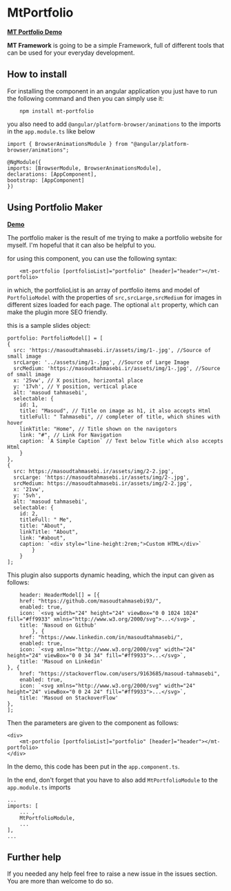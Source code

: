 # MtPortfolio

[**MT Portfolio Demo**](https://masoudtahmasebi.ir/)

**MT Framework** is going to be a simple Framework, full of different tools that can be used for your everyday development.

## How to install

For installing the component in an angular application you just have to run the following command and then you can simply use it:

        npm install mt-portfolio

you also need to add `@angular/platform-browser/animations` to the imports in the `app.module.ts` like below

    import { BrowserAnimationsModule } from "@angular/platform-browser/animations";

    @NgModule({
    imports: [BrowserModule, BrowserAnimationsModule],
    declarations: [AppComponent],
    bootstrap: [AppComponent]
    })

## Using Portfolio Maker

[**Demo**](https://masoudtahmasebi.ir/)

The portfolio maker is the result of me trying to make a portfolio website for myself. I'm hopeful that it can also be helpful to you.

for using this component, you can use the following syntax:

        <mt-portfolio [portfolioList]="portfolio" [header]="header"></mt-portfolio>

in which, the portfolioList is an array of portfolio items and model of `PortfolioModel` with the properties of `src,srcLarge,srcMedium` for images in different sizes loaded for each page. The optional `alt` property, which can make the plugin more SEO friendly.

this is a sample slides object:

    portfolio: PortfolioModel[] = [
    {
      src: 'https://masoudtahmasebi.ir/assets/img/1-.jpg', //Source of small image
      srcLarge: '../assets/img/1-.jpg', //Source of Large Image
      srcMedium: 'https://masoudtahmasebi.ir/assets/img/1-.jpg', //Source of small image
      x: '25vw', // X position, horizontal place
      y: '17vh', // Y position, vertical place
      alt: 'masoud tahmasebi',
      selectable: {
        id: 1,
        title: "Masoud", // Title on image as h1, it also accepts Html
        titleFull: " Tahmasebi", // completer of title, which shines with hover
        linkTitle: "Home", // Title shown on the navigotors
        link: "#", // Link For Navigation
        caption: `A Simple Caption` // Text below Title which also accepts Html
        }
    },
    {
      src: https://masoudtahmasebi.ir/assets/img/2-2.jpg',
      srcLarge: 'https://masoudtahmasebi.ir/assets/img/2-.jpg',
      srcMedium: https://masoudtahmasebi.ir/assets/img/2-2.jpg',
      x: '21vw',
      y: '5vh',
      alt: 'masoud tahmasebi',
      selectable: {
        id: 2,
        titleFull: " Me",
        title: "About",
        linkTitle: "About",
        link: "#about",
        caption: `<div style="line-height:2rem;">Custom HTML</div>`
            }
        }
    ];

This plugin also supports dynamic heading, which the input can given as follows:

        header: HeaderModel[] = [{
        href: "https://github.com/masoudtahmasebi93/",
        enabled: true,
        icon: `<svg width="24" height="24" viewBox="0 0 1024 1024" fill="#ff9933" xmlns="http://www.w3.org/2000/svg">...</svg>`,
        title: 'Nasoud on Github'
            }, {
        href: "https://www.linkedin.com/in/masoudtahmasebi/",
        enabled: true,
        icon: `<svg xmlns="http://www.w3.org/2000/svg" width="24" height="24" viewBox="0 0 34 34" fill="#ff9933">...</svg>`,
        title: 'Masoud on Linkedin'
    }, {
        href: "https://stackoverflow.com/users/9163685/masoud-tahmasebi",
        enabled: true,
        icon: `<svg xmlns="http://www.w3.org/2000/svg" width="24" height="24" viewBox="0 0 24 24" fill="#ff9933">...</svg>`,
        title: 'Masoud on StackoverFlow'
    },
    ];

Then the parameters are given to the component as follows:

    <div>
        <mt-portfolio [portfolioList]="portfolio" [header]="header"></mt-portfolio>
    </div>
In the demo, this code has been put in the `app.component.ts`.

In the end, don't forget that you have to also add `MtPortfolioModule` to the `app.module.ts` imports

    ...
    imports: [
        ... ,
        MtPortfolioModule,
        ...
    ],
    ...

## Further help

If you needed any help feel free to raise a new issue in the issues section. You are more than welcome to do so.
